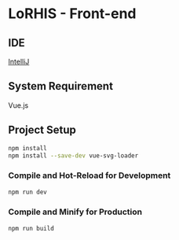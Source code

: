 # LoRHIS - Front-end
## IDE
[IntelliJ]([https://code.visualstudio.com/](https://www.jetbrains.com/idea/))

## System Requirement
Vue.js

## Project Setup

```sh
npm install
npm install --save-dev vue-svg-loader
```

### Compile and Hot-Reload for Development

```sh
npm run dev
```

### Compile and Minify for Production

```sh
npm run build
```

